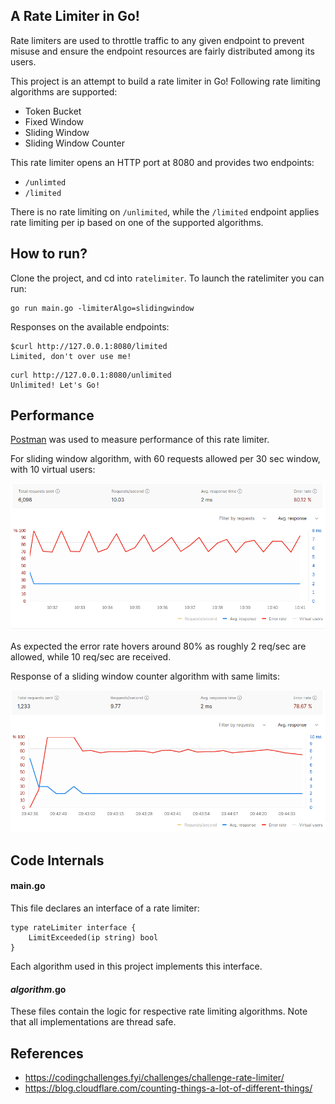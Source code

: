 A Rate Limiter in Go!
-----

Rate limiters are used to throttle traffic to any given endpoint to prevent misuse and ensure the endpoint resources are fairly distributed among its users.

This project is an attempt to build a rate limiter in Go! Following rate limiting algorithms are supported:

- Token Bucket
- Fixed Window
- Sliding Window
- Sliding Window Counter

This rate limiter opens an HTTP port at 8080 and provides two endpoints:

- `/unlimted`
- `/limited`


There is no rate limiting on `/unlimited`, while the `/limited` endpoint applies rate limiting per ip based on one of the supported algorithms.

How to run?
---

Clone the project, and cd into `ratelimiter`. To launch the ratelimiter you can run:

```
go run main.go -limiterAlgo=slidingwindow
```

Responses on the available endpoints:
```
$curl http://127.0.0.1:8080/limited
Limited, don't over use me!
```

```
curl http://127.0.0.1:8080/unlimited
Unlimited! Let's Go!
```

Performance
---

[Postman](https://www.postman.com/) was used to measure performance of this rate limiter. 

For sliding window algorithm, with 60 requests allowed per 30 sec window, with 10 virtual users:

![alt text](sliding_window.png)

As expected the error rate hovers around 80% as roughly 2 req/sec are allowed, while 10 req/sec are received.

Response of a sliding window counter algorithm with same limits:

![alt text](sw_counter.png)

Code Internals
---

#### main.go

This file declares an interface of a rate limiter:
```
type rateLimiter interface {
	LimitExceeded(ip string) bool
}
```

Each algorithm used in this project implements this interface. 

#### _algorithm_.go 

These files contain the logic for respective rate limiting algorithms. Note that all implementations are thread safe. 

References
---

- https://codingchallenges.fyi/challenges/challenge-rate-limiter/
- https://blog.cloudflare.com/counting-things-a-lot-of-different-things/

